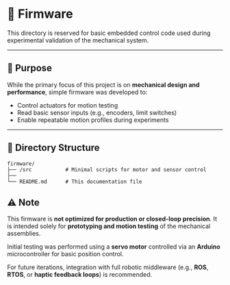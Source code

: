# 🔌 Firmware

This directory is reserved for basic embedded control code used during experimental validation of the mechanical system.

---

## 🎯 Purpose

While the primary focus of this project is on **mechanical design and performance**, simple firmware was developed to:

- Control actuators for motion testing
- Read basic sensor inputs (e.g., encoders, limit switches)
- Enable repeatable motion profiles during experiments

---

## 📁 Directory Structure

```plaintext
firmware/
├── /src           # Minimal scripts for motor and sensor control
├── 
└── README.md      # This documentation file
```
## ⚠️ Note

This firmware is **not optimized for production or closed-loop precision**. It is intended solely for **prototyping and motion testing** of the mechanical assemblies.

Initial testing was performed using a **servo motor** controlled via an **Arduino** microcontroller for basic position control.

For future iterations, integration with full robotic middleware (e.g., **ROS**, **RTOS**, or **haptic feedback loops**) is recommended.


